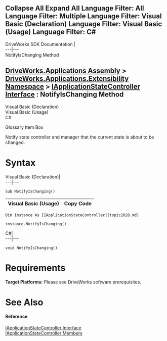Collapse All Expand All Language Filter: All  Language Filter: Multiple  Language Filter: Visual Basic (Declaration) Language Filter: Visual Basic (Usage) Language Filter: C#  
---  
DriveWorks SDK Documentation  |   
---|---  
NotifyIsChanging Method   
  
[DriveWorks.Applications Assembly](topic13.md) > [DriveWorks.Applications.Extensibility Namespace](topic1995.md) > [IApplicationStateController Interface](topic2028.md) : NotifyIsChanging Method  
---  
  
Visual Basic (Declaration)    
Visual Basic (Usage)    
C# 

Glossary Item Box

Notify state controller and manager that the current state is about to be changed. 

# Syntax

Visual Basic (Declaration)|   
---|---  
      
    
    Sub NotifyIsChanging()   
  
Visual Basic (Usage)| Copy Code  
---|---  
      
    
    Dim instance As [IApplicationStateController](topic2028.md)
     
    instance.NotifyIsChanging()  
  
C#|   
---|---  
      
    
    void NotifyIsChanging()  
  
# Requirements

**Target Platforms:** Please see DriveWorks software prerequisites.

# See Also

#### Reference

[IApplicationStateController Interface](topic2028.md)   
[IApplicationStateController Members](topic2029.md)


